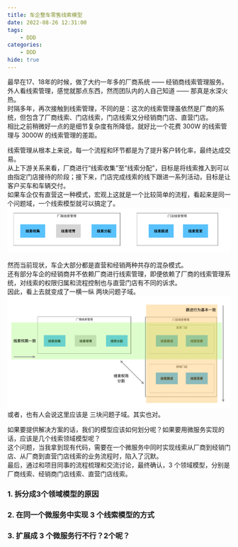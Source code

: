 ```yaml
---
title: 车企整车零售线索模型  
date: 2022-08-26 12:31:00  
tags: 
    - DDD
categories: 
    - DDD
hide: true  
---
```


最早在17、18年的时候，做了大约一年多的厂商系统 —— 经销商线索管理服务。  
外人看线索管理，感觉就那点东西，然而团队内的人自己知道 —— 那真是水深火热。  
时隔多年，再次接触到线索管理，不同的是：这次的线索管理虽依然是厂商的系统，但包含了厂商线索、门店线索，门店线索又分经销商门店、直营门店。  
相比之前稍微好一点的是细节复杂度有所降低，就好比一个花费 300W 的线索管理与 3000W 的线索管理的差距。  

线索管理从根本上来说，每一个流程和环节都是为了提升客户转化率，最终达成交易。  
从上下游关系来看，厂商进行“线索收集”至“线索分配”，目标是将线索推入到可以由指定门店接待的阶段；接下来，门店完成线索的线下跟进一系列活动，目标是让客户买车和车辆交付。  
如果车企仅有直营这一种模式，宏观上这就是一个比较简单的流程，看起来是同一个问题域，一个线索模型就可以搞定了。  
![leads-simple](./车企整车零售线索模型/leads-simple.png)

然而当前现状，车企大部分都是直营和经销两种共存的混杂模式。  
还有部分车企的经销商并不依赖厂商进行线索管理，即便依赖了厂商的线索管理系统，对线索的权限归属和流程控制也与直营门店有不同的诉求。  
因此，看上去就变成了一横一纵 两块问题子域。  
![leads-complex](./车企整车零售线索模型/leads-complex.png)  
或者，也有人会说这里应该是 三块问题子域。其实也对。  

如果要提供解决方案的话，我们的模型应该如何划分呢？如果要用微服务实现的话，应该是几个线索领域模型呢？  
这个问题，当我拿到现有代码，需要在一个微服务中同时实现线索从厂商到经销门店、从厂商到直营门店线索的业务流程时，陷入了沉默。  
最后，通过和项目同事的流程梳理和交流讨论，最终确认，3 个领域模型，分别是 厂商线索、经销商门店线索、直营门店线索。  

### 1. 拆分成3个领域模型的原因

### 2. 在同一个微服务中实现 3 个线索模型的方式

### 3. 扩展成 3 个微服务行不行？2个呢？

